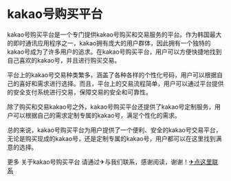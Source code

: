 # kakao号购买平台

kakao号购买平台是一个专门提供kakao号购买和交易服务的平台。作为韩国最大的即时通讯应用程序之一，kakao拥有庞大的用户群体，因此拥有一个独特的kakao号成为了许多用户的追求。在kakao号购买平台，用户可以方便快捷地找到自己喜欢的kakao号，并且进行购买交易。

平台上的kakao号交易种类繁多，涵盖了各种各样的个性化号码，用户可以根据自己的喜好和需求进行选择。而且，平台上的交易流程简单，用户可以通过平台提供的安全支付系统进行交易，保障交易的安全和可靠性。

除了购买和交易kakao号之外，kakao号购买平台还提供了kakao号定制服务，用户可以根据自己的需求定制专属的kakao号，满足个性化的需求。

总的来说，kakao号购买平台为用户提供了一个便利、安全的kakao号交易平台，无论是购买现成的kakao号，还是定制专属的kakao号，用户都可以在这里找到满意的选择。

更多 关于kakao号购买平台 请通过✈与我们联系，感谢阅读，谢谢！[✈点这里联系](https://acc.k02.cc)